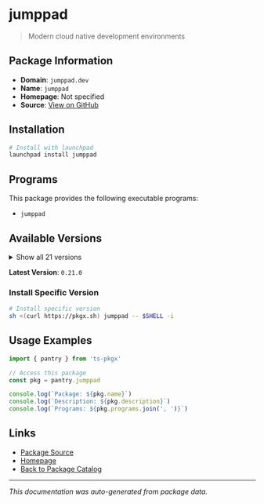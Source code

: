 # jumppad

> Modern cloud native development environments

## Package Information

- **Domain**: `jumppad.dev`
- **Name**: `jumppad`
- **Homepage**: Not specified
- **Source**: [View on GitHub](https://github.com/pkgxdev/pantry/tree/main/projects/jumppad.dev/package.yml)

## Installation

```bash
# Install with launchpad
launchpad install jumppad
```

## Programs

This package provides the following executable programs:

- `jumppad`

## Available Versions

<details>
<summary>Show all 21 versions</summary>

- `0.21.0`, `0.20.1`, `0.20.0`, `0.19.0`, `0.18.1`
- `0.18.0`, `0.17.1`, `0.17.0`, `0.16.1`, `0.16.0`
- `0.15.0`, `0.14.0`, `0.13.3`, `0.13.2`, `0.13.1`
- `0.13.0`, `0.12.1`, `0.12.0`, `0.11.2`, `0.11.1`
- `0.11.0`

</details>

**Latest Version**: `0.21.0`

### Install Specific Version

```bash
# Install specific version
sh <(curl https://pkgx.sh) jumppad -- $SHELL -i
```

## Usage Examples

```typescript
import { pantry } from 'ts-pkgx'

// Access this package
const pkg = pantry.jumppad

console.log(`Package: ${pkg.name}`)
console.log(`Description: ${pkg.description}`)
console.log(`Programs: ${pkg.programs.join(', ')}`)
```

## Links

- [Package Source](https://github.com/pkgxdev/pantry/tree/main/projects/jumppad.dev/package.yml)
- [Homepage](#)
- [Back to Package Catalog](../../package-catalog.md)

---

*This documentation was auto-generated from package data.*

